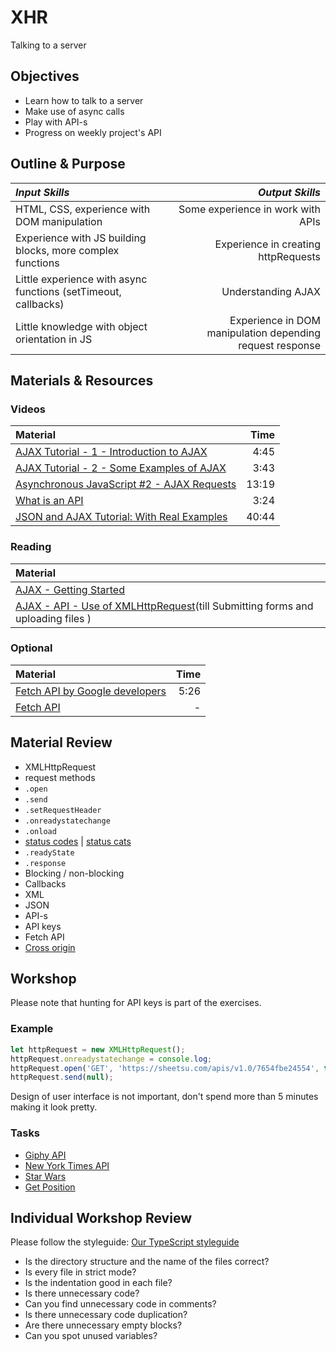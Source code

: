 # XHR

Talking to a server

## Objectives  

 -  Learn how to talk to a server
 -  Make use of async calls
 -  Play with API-s
 -  Progress on weekly project's API

## Outline & Purpose  

| *Input Skills* | *Output Skills* |  
|:---------------|----------------:|  
| HTML, CSS, experience with DOM manipulation | Some experience in work with APIs |  
| Experience with JS building blocks, more complex functions | Experience in creating httpRequests |  
| Little experience with async functions (setTimeout, callbacks) | Understanding AJAX |  
| Little knowledge with object orientation in JS | Experience in DOM manipulation depending request response |  

## Materials & Resources  

### Videos

| Material | Time |
|:---------|-----:|
| [AJAX Tutorial - 1 - Introduction to AJAX](https://www.youtube.com/watch?v=tp3Gw-oWs2k) | 4:45 |
| [AJAX Tutorial - 2 - Some Examples of AJAX](https://www.youtube.com/watch?v=-1RLW7a8Gr4) | 3:43 |
| [Asynchronous JavaScript #2 - AJAX Requests](https://www.youtube.com/watch?v=h0ZUpPiV1ac) | 13:19 |  
| [What is an API](https://www.youtube.com/watch?v=s7wmiS2mSXY) | 3:24 |  
| [JSON and AJAX Tutorial: With Real Examples](https://www.youtube.com/watch?v=rJesac0_Ftw) | 40:44 |

### Reading

| Material |
|:---------|
| [AJAX - Getting Started](https://developer.mozilla.org/en-US/docs/AJAX/Getting_Started) |  
| [AJAX - API - Use of XMLHttpRequest](https://developer.mozilla.org/en-US/docs/Web/API/XMLHttpRequest/Using_XMLHttpRequest)(till Submitting forms and uploading files ) |  

### Optional

| Material | Time |
|:---------|-----:|
| [Fetch API by Google developers](https://www.youtube.com/watch?v=g6-ZwZmRncs) | 5:26 |  
| [Fetch API](https://developer.mozilla.org/en/docs/Web/API/Fetch_API) | - |  

## Material Review

 -  XMLHttpRequest
 -  request methods  
 -  `.open`
 -  `.send`
 -  `.setRequestHeader`
 -  `.onreadystatechange`
 -  `.onload`
 -  [status codes](http://www.restapitutorial.com/httpstatuscodes.html) | [status cats](https://http.cat/)
 -  `.readyState`
 -  `.response`
 -  Blocking / non-blocking
 -  Callbacks
 -  XML
 -  JSON
 -  API-s
 -  API keys
 -  Fetch API
 -  [Cross origin](https://developer.mozilla.org/en-US/docs/Web/HTTP/CORS)

## Workshop

Please note that hunting for API keys is part of the exercises.

### Example

```javascript
let httpRequest = new XMLHttpRequest();
httpRequest.onreadystatechange = console.log;
httpRequest.open('GET', 'https://sheetsu.com/apis/v1.0/7654fbe24554', true); // Also try http://444.hu/feed
httpRequest.send(null);
```

Design of user interface is not important, don't spend more than 5 minutes making it look pretty.

### Tasks

 -  [Giphy API](giphy-api/README.md)
 -  [New York Times API](new-york-times/README.md)
 -  [Star Wars](star-wars/README.md)
 -  [Get Position](get-position/README.md)

<!-- ### Reddit backend communication

Check the documentation of the [Reddit project's backend](https://todo-docs.herokuapp.com/docs/#!/default/todosGET)

 - Try to implement all methods without connecting them to you UI -->

## Individual Workshop Review

Please follow the styleguide: [Our TypeScript styleguide](../../styleguide/typescript.md)

 -  Is the directory structure and the name of the files correct?
 -  Is every file in strict mode?
 -  Is the indentation good in each file?
 -  Is there unnecessary code?
 -  Can you find unnecessary code in comments?
 -  Is there unnecessary code duplication?
 -  Are there unnecessary empty blocks?
 -  Can you spot unused variables?
